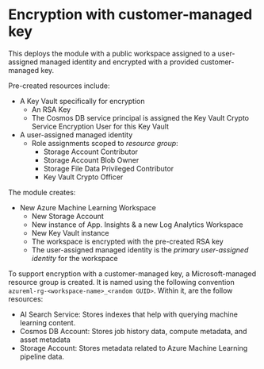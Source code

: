 # Encryption with customer-managed key

This deploys the module with a public workspace assigned to a user-assigned managed identity and encrypted with a provided customer-managed key.

Pre-created resources include:

- A Key Vault specifically for encryption
  - An RSA Key
  - The Cosmos DB service principal is assigned the Key Vault Crypto Service Encryption User for this Key Vault
- A user-assigned managed identity
  - Role assignments scoped to _resource group_:
    - Storage Account Contributor
    - Storage Account Blob Owner
    - Storage File Data Privileged Contributor
    - Key Vault Crypto Officer

The module creates:

- New Azure Machine Learning Workspace
  - New Storage Account
  - New instance of App. Insights & a new Log Analytics Workspace
  - New Key Vault instance
  - The workspace is encrypted with the pre-created RSA key
  - The user-assigned managed identity is the _primary user-assigned identity_ for the workspace


To support encryption with a customer-managed key, a Microsoft-managed resource group is created. It is named using the following convention `azureml-rg-<workspace-name>_<random GUID>`. Within it, are the follow resources:

- AI Search Service: Stores indexes that help with querying machine learning content.
- Cosmos DB Account: Stores job history data, compute metadata, and asset metadata
- Storage Account: Stores metadata related to Azure Machine Learning pipeline data.
